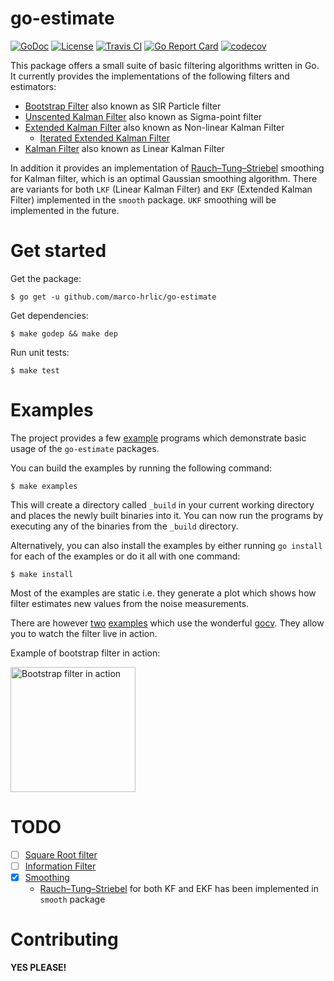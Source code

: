# go-estimate

[![GoDoc](https://godoc.org/github.com/marco-hrlic/go-estimate?status.svg)](https://godoc.org/github.com/marco-hrlic/go-estimate)
[![License](https://img.shields.io/:license-apache-blue.svg)](https://opensource.org/licenses/Apache-2.0)
[![Travis CI](https://travis-ci.org/milosgajdos83/go-estimate.svg?branch=master)](https://travis-ci.org/milosgajdos83/go-estimate)
[![Go Report Card](https://goreportcard.com/badge/milosgajdos83/go-estimate)](https://goreportcard.com/report/github.com/marco-hrlic/go-estimate)
[![codecov](https://codecov.io/gh/milosgajdos83/go-estimate/branch/master/graph/badge.svg)](https://codecov.io/gh/milosgajdos83/go-estimate)

This package offers a small suite of basic filtering algorithms written in Go. It currently provides the implementations of the following filters and estimators:

* [Bootstrap Filter](https://en.wikipedia.org/wiki/Particle_filter#The_bootstrap_filter) also known as SIR Particle filter
* [Unscented Kalman Filter](https://en.wikipedia.org/wiki/Kalman_filter#Unscented_Kalman_filter) also known as Sigma-point filter
* [Extended Kalman Filter](https://en.wikipedia.org/wiki/Kalman_filter#Extended_Kalman_filter) also known as Non-linear Kalman Filter
  * [Iterated Extended Kalman Filter](https://en.wikipedia.org/wiki/Extended_Kalman_filter#Iterated_extended_Kalman_filter)
* [Kalman Filter](https://en.wikipedia.org/wiki/Kalman_filter) also known as Linear Kalman Filter

In addition it provides an implementation of [Rauch–Tung–Striebel](https://en.wikipedia.org/wiki/Kalman_filter#Rauch%E2%80%93Tung%E2%80%93Striebel) smoothing for Kalman filter, which is an optimal Gaussian smoothing algorithm. There are variants for both `LKF` (Linear Kalman Filter) and `EKF` (Extended Kalman Filter) implemented in the `smooth` package. `UKF` smoothing will be implemented in the future.

# Get started

Get the package:
```shell
$ go get -u github.com/marco-hrlic/go-estimate
```

Get dependencies:
```shell
$ make godep && make dep
```

Run unit tests:
```shell
$ make test
```

# Examples

The project provides a few [example](examples) programs which demonstrate basic usage of the `go-estimate` packages.

You can build the examples by running the following command:
```shell
$ make examples
```

This will create a directory called `_build` in your current working directory and places the newly built binaries into it. You can now run the programs by executing any of the binaries from the `_build` directory.

Alternatively, you can also install the examples by either running `go install` for each of the examples or do it all with one command:
```shell
$ make install
```

Most of the examples are static i.e. they generate a plot which shows how filter estimates new values from the noise measurements.

There are however [two](examples/bfgocv) [examples](examples/kfgocv) which use the wonderful [gocv](https://gocv.io/). They allow you to watch the filter live in action.

Example of bootstrap filter in action:

<img src="./examples/bfgocv/bootstrap_filter.gif" alt="Bootstrap filter in action" width="200">

# TODO

- [ ] [Square Root filter](https://en.wikipedia.org/wiki/Kalman_filter#Square_root_form)
- [ ] [Information Filter](https://en.wikipedia.org/wiki/Kalman_filter#Information_filter)
- [x] [Smoothing](https://en.wikipedia.org/wiki/Kalman_filter#Fixed-interval_smoothers)
    - [Rauch–Tung–Striebel](https://en.wikipedia.org/wiki/Kalman_filter#Rauch%E2%80%93Tung%E2%80%93Striebel) for both KF and EKF has been implemented in `smooth` package

# Contributing

**YES PLEASE!**

